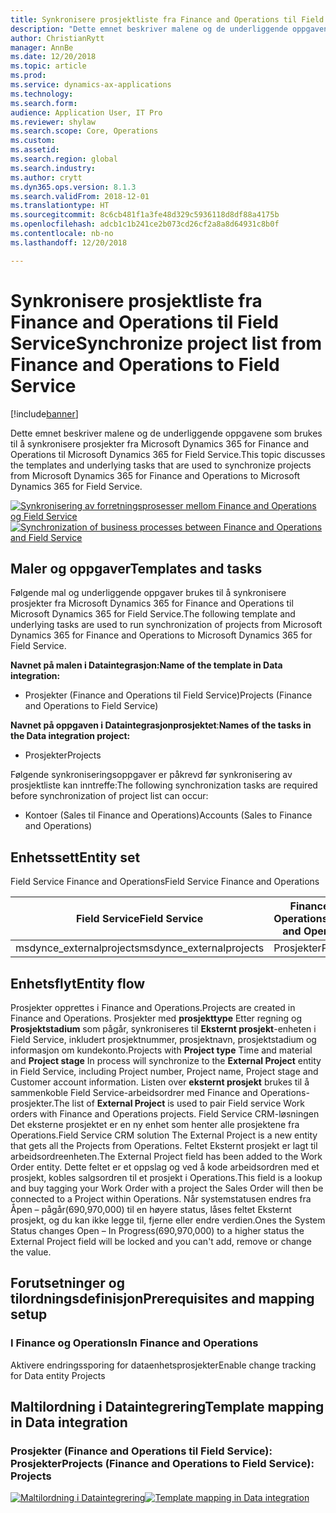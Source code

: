 ```yaml
---
title: Synkronisere prosjektliste fra Finance and Operations til Field Service
description: "Dette emnet beskriver malene og de underliggende oppgavene som brukes til å synkronisere prosjekter fra Microsoft Dynamics 365 for Finance and Operations til Microsoft Dynamics 365 for Field Service."
author: ChristianRytt
manager: AnnBe
ms.date: 12/20/2018
ms.topic: article
ms.prod: 
ms.service: dynamics-ax-applications
ms.technology: 
ms.search.form: 
audience: Application User, IT Pro
ms.reviewer: shylaw
ms.search.scope: Core, Operations
ms.custom: 
ms.assetid: 
ms.search.region: global
ms.search.industry: 
ms.author: crytt
ms.dyn365.ops.version: 8.1.3
ms.search.validFrom: 2018-12-01
ms.translationtype: HT
ms.sourcegitcommit: 8c6cb481f1a3fe48d329c5936118d8df88a4175b
ms.openlocfilehash: adcb1c1b241ce2b073cd26cf2a8a8d64931c8b0f
ms.contentlocale: nb-no
ms.lasthandoff: 12/20/2018

---
```


# <a name="synchronize-project-list-from-finance-and-operations-to-field-service"></a><span data-ttu-id="10a61-103">Synkronisere prosjektliste fra Finance and Operations til Field Service</span><span class="sxs-lookup"><span data-stu-id="10a61-103">Synchronize project list from Finance and Operations to Field Service</span></span>

[!include[banner](../includes/banner.md)]

<span data-ttu-id="10a61-104">Dette emnet beskriver malene og de underliggende oppgavene som brukes til å synkronisere prosjekter fra Microsoft Dynamics 365 for Finance and Operations til Microsoft Dynamics 365 for Field Service.</span><span class="sxs-lookup"><span data-stu-id="10a61-104">This topic discusses the templates and underlying tasks that are used to synchronize projects from Microsoft Dynamics 365 for Finance and Operations to Microsoft Dynamics 365 for Field Service.</span></span>

<span data-ttu-id="10a61-105">[![Synkronisering av forretningsprosesser mellom Finance and Operations og Field Service](./media/FSProjectOW.png)](./media/FSProjectOW.png)</span><span class="sxs-lookup"><span data-stu-id="10a61-105">[![Synchronization of business processes between Finance and Operations and Field Service](./media/FSProjectOW.png)](./media/FSProjectOW.png)</span></span>

## <a name="templates-and-tasks"></a><span data-ttu-id="10a61-106">Maler og oppgaver</span><span class="sxs-lookup"><span data-stu-id="10a61-106">Templates and tasks</span></span>
<span data-ttu-id="10a61-107">Følgende mal og underliggende oppgaver brukes til å synkronisere prosjekter fra Microsoft Dynamics 365 for Finance and Operations til Microsoft Dynamics 365 for Field Service.</span><span class="sxs-lookup"><span data-stu-id="10a61-107">The following template and underlying tasks are used to run synchronization of projects from Microsoft Dynamics 365 for Finance and Operations to Microsoft Dynamics 365 for Field Service.</span></span>

<span data-ttu-id="10a61-108">**Navnet på malen i Dataintegrasjon:**</span><span class="sxs-lookup"><span data-stu-id="10a61-108">**Name of the template in Data integration:**</span></span>
- <span data-ttu-id="10a61-109">Prosjekter (Finance and Operations til Field Service)</span><span class="sxs-lookup"><span data-stu-id="10a61-109">Projects (Finance and Operations to Field Service)</span></span>

<span data-ttu-id="10a61-110">**Navnet på oppgaven i Dataintegrasjonprosjektet**:</span><span class="sxs-lookup"><span data-stu-id="10a61-110">**Names of the tasks in the Data integration project:**</span></span>
- <span data-ttu-id="10a61-111">Prosjekter</span><span class="sxs-lookup"><span data-stu-id="10a61-111">Projects</span></span>

<span data-ttu-id="10a61-112">Følgende synkroniseringsoppgaver er påkrevd før synkronisering av prosjektliste kan inntreffe:</span><span class="sxs-lookup"><span data-stu-id="10a61-112">The following synchronization tasks are required before synchronization of project list can occur:</span></span>
- <span data-ttu-id="10a61-113">Kontoer (Sales til Finance and Operations)</span><span class="sxs-lookup"><span data-stu-id="10a61-113">Accounts (Sales to Finance and Operations)</span></span> 

## <a name="entity-set"></a><span data-ttu-id="10a61-114">Enhetssett</span><span class="sxs-lookup"><span data-stu-id="10a61-114">Entity set</span></span>
<span data-ttu-id="10a61-115">Field Service   Finance and Operations</span><span class="sxs-lookup"><span data-stu-id="10a61-115">Field Service   Finance and Operations</span></span>

| <span data-ttu-id="10a61-116">Field Service</span><span class="sxs-lookup"><span data-stu-id="10a61-116">Field Service</span></span>           | <span data-ttu-id="10a61-117">Finance and Operations</span><span class="sxs-lookup"><span data-stu-id="10a61-117">Finance and Operations</span></span>  |
|-------------------------|-------------------------|
|<span data-ttu-id="10a61-118">msdynce_externalprojects</span><span class="sxs-lookup"><span data-stu-id="10a61-118">msdynce_externalprojects</span></span> | <span data-ttu-id="10a61-119">Prosjekter</span><span class="sxs-lookup"><span data-stu-id="10a61-119">Projects</span></span>                |

## <a name="entity-flow"></a><span data-ttu-id="10a61-120">Enhetsflyt</span><span class="sxs-lookup"><span data-stu-id="10a61-120">Entity flow</span></span>
<span data-ttu-id="10a61-121">Prosjekter opprettes i Finance and Operations.</span><span class="sxs-lookup"><span data-stu-id="10a61-121">Projects are created in Finance and Operations.</span></span> <span data-ttu-id="10a61-122">Prosjekter med **prosjekttype** Etter regning og **Prosjektstadium** som pågår, synkroniseres til **Eksternt prosjekt**-enheten i Field Service, inkludert prosjektnummer, prosjektnavn, prosjektstadium og informasjon om kundekonto.</span><span class="sxs-lookup"><span data-stu-id="10a61-122">Projects with **Project type** Time and material and **Project stage** In process will synchronize to the **External Project** entity in Field Service, including Project number, Project name, Project stage and Customer account information.</span></span> <span data-ttu-id="10a61-123">Listen over **eksternt prosjekt** brukes til å sammenkoble Field Service-arbeidsordrer med Finance and Operations-prosjekter.</span><span class="sxs-lookup"><span data-stu-id="10a61-123">The list of **External Project** is used to pair Field service Work orders with Finance and Operations projects.</span></span>
<span data-ttu-id="10a61-124">Field Service CRM-løsningen Det eksterne prosjektet er en ny enhet som henter alle prosjektene fra Operations.</span><span class="sxs-lookup"><span data-stu-id="10a61-124">Field Service CRM solution The External Project is a new entity that gets all the Projects from Operations.</span></span>
<span data-ttu-id="10a61-125">Feltet Eksternt prosjekt er lagt til arbeidsordreenheten.</span><span class="sxs-lookup"><span data-stu-id="10a61-125">The External Project field has been added to the Work Order entity.</span></span> <span data-ttu-id="10a61-126">Dette feltet er et oppslag og ved å kode arbeidsordren med et prosjekt, kobles salgsordren til et prosjekt i Operations.</span><span class="sxs-lookup"><span data-stu-id="10a61-126">This field is a lookup and buy tagging your Work Order with a project the Sales Order will then be connected to a Project within Operations.</span></span> <span data-ttu-id="10a61-127">Når systemstatusen endres fra Åpen – pågår(690,970,000) til en høyere status, låses feltet Eksternt prosjekt, og du kan ikke legge til, fjerne eller endre verdien.</span><span class="sxs-lookup"><span data-stu-id="10a61-127">Ones the System Status changes Open – In Progress(690,970,000) to a higher status the External Project field will be locked and you can't add, remove or change the value.</span></span>

## <a name="prerequisites-and-mapping-setup"></a><span data-ttu-id="10a61-128">Forutsetninger og tilordningsdefinisjon</span><span class="sxs-lookup"><span data-stu-id="10a61-128">Prerequisites and mapping setup</span></span>
### <a name="in-finance-and-operations"></a><span data-ttu-id="10a61-129">I Finance og Operations</span><span class="sxs-lookup"><span data-stu-id="10a61-129">In Finance and Operations</span></span>
<span data-ttu-id="10a61-130">Aktivere endringssporing for dataenhetsprosjekter</span><span class="sxs-lookup"><span data-stu-id="10a61-130">Enable change tracking for Data entity Projects</span></span>

## <a name="template-mapping-in-data-integration"></a><span data-ttu-id="10a61-131">Maltilordning i Dataintegrering</span><span class="sxs-lookup"><span data-stu-id="10a61-131">Template mapping in Data integration</span></span>


### <a name="projects-finance-and-operations-to-field-service-projects"></a><span data-ttu-id="10a61-132">Prosjekter (Finance and Operations til Field Service): Prosjekter</span><span class="sxs-lookup"><span data-stu-id="10a61-132">Projects (Finance and Operations to Field Service): Projects</span></span>

<span data-ttu-id="10a61-133">[![Maltilordning i Dataintegrering](./media/FSProject1.png)](./media/FSProject1.png)</span><span class="sxs-lookup"><span data-stu-id="10a61-133">[![Template mapping in Data integration](./media/FSProject1.png)](./media/FSProject1.png)</span></span>

